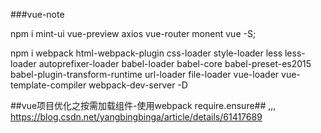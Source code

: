###vue-note
  
  npm i mint-ui vue-preview axios vue-router monent vue -S;
  
  npm i webpack html-webpack-plugin css-loader style-loader less less-loader 
  autoprefixer-loader babel-loader babel-core babel-preset-es2015
  babel-plugin-transform-runtime url-loader file-loader vue-loader vue-template-compiler
  webpack-dev-server -D
  
  
 ##vue项目优化之按需加载组件-使用webpack require.ensure##
,,,
  https://blog.csdn.net/yangbingbinga/article/details/61417689
